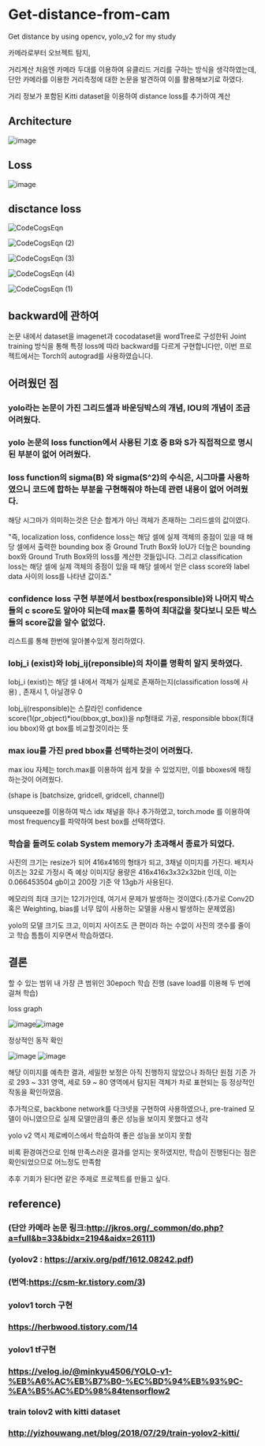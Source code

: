# Get-distance-from-cam
Get distance by using opencv, yolo_v2 for my study

카메라로부터 오브젝트 탐지, 

거리계산 처음엔 카메라 두대를 이용하여 유클리드 거리를 구하는 방식을 생각하였는데, 단안 카메라를 이용한 거리측정에 대한 논문을 발견하여 이를 활용해보기로 하였다.

거리 정보가 포함된 Kitti dataset을 이용하여
distance loss를 추가하여 계산

## Architecture
![image](https://github.com/LeeTaeHoon97/Get-distance-from-cam/assets/59239082/4a4034b5-dc44-423e-a0e2-0c8cd790b9ba)

## Loss
![image](https://user-images.githubusercontent.com/59239082/176442109-bd89b592-96c7-4943-bab7-e195ad40afb3.png)



## disctance loss

![CodeCogsEqn](https://user-images.githubusercontent.com/59239082/209095206-16974f62-44eb-4467-b8b7-756c54750775.png)

![CodeCogsEqn (2)](https://user-images.githubusercontent.com/59239082/177166770-9c536857-bfbe-42f2-a488-e11042404f63.png)

![CodeCogsEqn (3)](https://user-images.githubusercontent.com/59239082/177166821-0dcfb663-0ce1-4b3f-8a97-a2cdb55c67ee.png)

![CodeCogsEqn (4)](https://user-images.githubusercontent.com/59239082/177793899-e5eef728-71ed-45f9-8bbf-6c0f68f1cee3.png)

![CodeCogsEqn (1)](https://user-images.githubusercontent.com/59239082/209095271-ef03ce84-b937-47f2-8602-5f6e2b6644f8.png)


## backward에 관하여

논문 내에서 dataset을 imagenet과 cocodataset을 wordTree로 구성한뒤 Joint training 방식을 통해 
특정 loss에 따라 backward를 다르게 구현합니다만, 이번 프로젝트에서는 Torch의 autograd를 사용하였습니다. 



## 어려웠던 점
### yolo라는 논문이 가진 그리드셀과 바운딩박스의 개념, IOU의 개념이 조금 어려웠다.

### yolo 논문의  loss function에서 사용된 기호 중 B와 S가 직접적으로 명시된 부분이 없어 어려웠다.

### loss function의 sigma(B) 와 sigma(S^2)의 수식은, 시그마를 사용하였으니 코드에 합하는 부분을 구현해줘야 하는데 관련 내용이 없어 어려웠다.
해당 시그마가 의미하는것은 단순 합계가 아닌 객체가 존재하는 그리드셀의 값이였다.

"즉, localization loss, confidence loss는 해당 셀에 실제 객체의 중점이 있을 때 해당 셀에서 출력한 bounding box 중 Ground Truth Box와 IoU가 더높은 bounding box와 Ground Truth Box와의 loss를 계산한 것들입니다.
그리고 classification loss는 해당 셀에 실제 객체의 중점이 있을 때 해당 셀에서 얻은 class score와 label data 사이의 loss를 나타낸 값이죠."

### confidence loss 구현 부분에서 bestbox(responsible)와 나머지 박스들의 c score도 알아야 되는데 max를 통하여 최대값을 찾다보니 모든 박스들의 score값을 알수 없었다.

리스트를 통해 한번에 알아볼수있게 정리하였다.

### Iobj_i (exist)와 Iobj_ij(reponsible)의 차이를 명확히 알지 못하였다.

Iobj_i (exist)는 해당 셀 내에서 객체가 실제로 존재하는지(classification loss에 사용) , 존재시 1, 아닐경우 0


Iobj_ij(responsible)는 스칼라인 confidence score(1(pr_object)*iou(bbox,gt_box))을 np형태로 가공,
 responsible bbox(최대 iou bbox)와 gt box를 비교할것이라는 뜻

### max iou를 가진 pred bbox를 선택하는것이 어려웠다.

max iou 자체는 torch.max를 이용하여 쉽게 찾을 수 있었지만, 이를 bboxes에 매칭하는것이 어려웠다.

(shape is [batchsize, gridcell, gridcell, channel])

unsqueeze를 이용하여 박스 idx 채널을 하나 추가하였고, torch.mode 를 이용하여 most frequency를 파악하여 best box를 선택하였다.

### 학습을 돌려도 colab System memory가 초과해서 종료가 되었다.

사진의 크기는 resize가 되어 416x416의 형태가 되고, 3채널 이미지를 가진다. 배치사이즈는 32로 가정시 즉 예상 이미지당 용량은 416x416x3x32x32bit 인데, 
이는 0.066453504 gb이고 200장 기준 약 13gb가 사용된다. 

메모리의 최대 크기는 12기가인데, 여기서 문제가 발생하는 것이였다.(추가로 Conv2D 혹은 Weighting, bias를 너무 많이 사용하는 모델을 사용시 발생하는 문제였음)

yolo의 모델 크기도 크고, 이미지 사이즈도 큰 편이라 하는 수없이 사진의 갯수를 줄이고 학습 틈틈이  지우면서 학습하였다.

## 결론

할 수 있는 범위 내 가장 큰 범위인 30epoch 학습 진행 (save load를 이용해 두 번에 걸쳐 학습)

loss graph 

<!-- ![image](https://user-images.githubusercontent.com/59239082/228606056-ccf3419c-50ea-4626-bd03-9e5e3184a1d1.png) -->
![image](https://github.com/LeeTaeHoon97/Get-distance-from-cam/assets/59239082/656f9db8-4220-4f22-be6e-ddfc7d24509b)![image](https://github.com/LeeTaeHoon97/Get-distance-from-cam/assets/59239082/14d8e581-b76d-4cfd-8d33-9fedce69f07e)


정상적인 동작 확인

![image](https://github.com/LeeTaeHoon97/Get-distance-from-cam/assets/59239082/8730d63c-0934-40f1-aeae-e3166d05cc6c)
![image](https://github.com/LeeTaeHoon97/Get-distance-from-cam/assets/59239082/a29fe8ca-2cc1-4206-87ae-2b63cc3aad0b)


해당 이미지를 예측한 결과, 세밀한 보정은 아직 진행하지 않았으나 좌하단 원점 기준 가로 293 ~ 331 영역, 세로 59 ~ 80 영역에서 탐지된 객체가 차로 표현되는 등 정상적인 작동을 확인하였음.


추가적으로, backbone network를 다크넷을 구현하여 사용하였으나, pre-trained 모델이 아니였으므로 실제 모델만큼의 좋은 성능을 보이지 못했다고 생각

yolo v2 역시 제로베이스에서 학습하여 좋은 성능을 보이지 못함

비록 환경여건으로 인해 만족스러운 결과를 얻지는 못하였지만, 학습이 진행된다는 점은 확인되었으므로 어느정도 만족함

추후 기회가 된다면 같은 주제로 프로젝트를 만들고 싶다.



## reference)
### (단안 카메라 논문 링크:http://jkros.org/_common/do.php?a=full&b=33&bidx=2194&aidx=26111)
### (yolov2 : https://arxiv.org/pdf/1612.08242.pdf)
### (번역:https://csm-kr.tistory.com/3)
### yolov1 torch 구현
### https://herbwood.tistory.com/14
### yolov1 tf구현
### https://velog.io/@minkyu4506/YOLO-v1-%EB%A6%AC%EB%B7%B0-%EC%BD%94%EB%93%9C-%EA%B5%AC%ED%98%84tensorflow2
### train tolov2 with kitti dataset
### http://yizhouwang.net/blog/2018/07/29/train-yolov2-kitti/